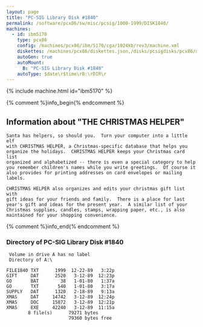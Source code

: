 ```yaml
---
layout: page
title: "PC-SIG Library Disk #1840"
permalink: /software/pcx86/sw/misc/pcsig/1000-1999/DISK1840/
machines:
  - id: ibm5170
    type: pcx86
    config: /machines/pcx86/ibm/5170/cga/1024kb/rev3/machine.xml
    diskettes: /machines/pcx86/diskettes.json,/disks/pcsigdisks/pcx86/diskettes.json
    autoGen: true
    autoMount:
      B: "PC-SIG Library Disk #1840"
    autoType: $date\r$time\rB:\rDIR\r
---
```


{% include machine.html id="ibm5170" %}

{% comment %}info_begin{% endcomment %}

## Information about "THE CHRISTMAS HELPER"

    Santa has helpers, so should you.  Turn your computer into a little elf
    with CHRISTMAS HELPER, a Christmas-specific database that helps you
    organize the holidays.  CHRISTMAS HELPER keeps your Christmas card list
    organized and alphabetized -- there is even a special category to help
    you remember children's names while you write greetings.  Of course it
    also provides for printing addresses on card envelopes or mailing
    labels.
    
    CHRISTMAS HELPER also organizes and edits your christmas gift list with
    gift ideas for your friends and family.  There is a place for last
    year's gift and ideas for the present year.  A similar list of your
    Christmas supplies, candles, stamps, wrapping paper, etc., is also
    maintained for your shopping convenience.
{% comment %}info_end{% endcomment %}


### Directory of PC-SIG Library Disk #1840

     Volume in drive A has no label
     Directory of A:\

    FILE1840 TXT      1999  12-22-89   3:22p
    GIFT     DAT      2520   3-12-89  12:23p
    GO       BAT        38   1-01-80   1:37a
    GO       TXT       540   1-01-80   3:17a
    SUPPLY   DAT      1320   2-18-89   9:13a
    XMAS     DAT     14742   3-12-89  12:24p
    XMAS     DOC     15872   3-12-89  12:21p
    XMAS     EXE     42240   3-12-89  11:15a
            8 file(s)      79271 bytes
                           79360 bytes free
